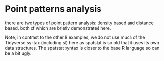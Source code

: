 # Point patterns analysis

there are two types of point pattern analysis: density based and distance based. both of which are briefly demonstrated here.



Note, in contrast to the other R examples, we do not use much of the Tidyverse syntax (including sf) here as spatstat is so old that it uses its own data structures. The spatstat syntax is closer to the base R language so can be a bit ugly...
